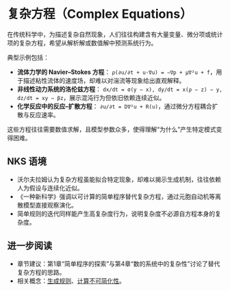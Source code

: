 # 复杂方程（Complex Equations）

在传统科学中，为描述复杂自然现象，人们往往构建含有大量变量、微分项或统计项的复杂方程，希望从解析解或数值解中预测系统行为。

典型示例包括：

- **流体力学的 Navier–Stokes 方程**：
  `ρ(∂u/∂t + u·∇u) = −∇p + μ∇²u + f`，用于描述粘性流体的速度场，却难以对湍流等现象给出直观解释。
- **非线性动力系统的洛伦兹方程**：
  `dx/dt = σ(y − x), dy/dt = x(ρ − z) − y, dz/dt = xy − βz`，展示混沌行为但依旧依赖连续近似。
- **化学反应中的反应–扩散方程**：
  `∂u/∂t = D∇²u + R(u)`，通过微分方程耦合扩散与反应速率。

这些方程往往需要数值求解，且模型参数众多，使得理解“为什么”产生特定模式变得困难。

## NKS 语境

- 沃尔夫拉姆认为复杂方程虽能拟合特定现象，却难以揭示生成机制，往往依赖人为假设与连续化近似。
- 《一种新科学》强调以可计算的简单程序替代复杂方程，通过元胞自动机等离散模型直接观察演化。
- 简单规则的迭代同样能产生高复杂度行为，说明复杂度不必源自方程本身的复杂度。

## 进一步阅读

- 章节建议：第1章“简单程序的探索”与第4章“数的系统中的复杂性”讨论了替代复杂方程的思路。
- 相关概念：[生成规则](annotation:generative-rules)、[计算不可简化性](annotation:computational-irreducibility)。
